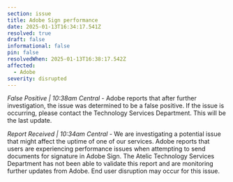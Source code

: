 ```yaml
---
section: issue
title: Adobe Sign performance
date: 2025-01-13T16:34:17.541Z
resolved: true
draft: false
informational: false
pin: false
resolvedWhen: 2025-01-13T16:38:17.542Z
affected:
  - Adobe
severity: disrupted
---
```

*False Positive | 10:38am Central* - Adobe reports that after further investigation, the issue was determined to be a false positive. If the issue is occurring, please contact the Technology Services Department. This will be the last update.

*Report Received | 10:34am Central* - We are investigating a potential issue that might affect the uptime of one of our services. Adobe reports that users are experiencing performance issues when attempting to send documents for signature in Adobe Sign. The Atelic Technology Services Department has not been able to validate this report and are monitoring further updates from Adobe. End user disruption may occur for this issue.